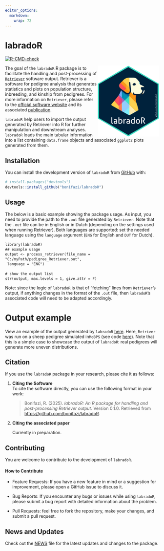 ```yaml
---
editor_options: 
  markdown: 
    wrap: 72
---
```


<!-- README.md is generated from README.Rmd. Please edit that file -->

# labradoR

<!-- badges: start -->

[![R-CMD-check](https://github.com/bonifazi/labradoR/actions/workflows/R-CMD-check.yaml/badge.svg)](https://github.com/bonifazi/labradoR/actions/workflows/R-CMD-check.yaml)

<!-- badges: end -->

<img src="man/figures/logo_labradoR.png" align="right" width="200"/>

The goal of the `labradoR` R package is to facilitate the handling and
post-processing of
[`Retriever`](https://genebankdata.cgn.wur.nl/software/software.html)
software output. Retriever is a software for pedigree analysis that
generates statistics and plots on population structure, inbreeding, and
kinship from pedigrees. For more information on `Retriever`, please
refer to the [official software
website](https://genebankdata.cgn.wur.nl/software/software.html) and its
associated [publication](https://www.mdpi.com/2076-2615/11/5/1332).

`labradoR` help users to import the output generated by Retriever into R
for further manipulation and downstream analyses. `labradoR` loads the
main tabular information into a list containing `data.frame` objects and
associated `ggplot2` plots generated from them.

## Installation

You can install the development version of `labradoR` from
[GitHub](https://github.com/) with:

``` r
# install.packages("devtools")
devtools::install_github("bonifazi/labradoR")
```

## Usage

The below is a basic example showing the package usage. As input, you
need to provide the path to the `.out` file generated by `Retriever`.
Note that the `.out` file can be in English or in Dutch (depending on
the settings used when running Retriever). Both languages are supported:
set the needed language using the `language` argument (`ENG` for English
and `DUT` for Dutch).

```         
library(labradoR)
## example usage
output <- process_retriever(file_name = "C:/myPath/pedigree_Retriever.out",
 language = "ENG")

# show the output list
str(output, max.levels = 1, give.attr = F)
```

Note: since the logic of `labradoR` is that of “fetching” lines from
`Retriever`’s output, if anything changes in the format of the `.out`
file, then `labradoR`’s associated code will need to be adapted
accordingly.

# Output example

View an example of the output generated by `labradoR` [here](dev/Create_report_sheep_example.html). Here,
`Retriver` was run on a sheep pedigree simulated in`MoBPS` (see code
[here](dev/Simulate_sheep_test_dataset.R)). Note that this is a simple
case to showcase the output of `labradoR`: real pedigrees will generate
more uneven distributions.

## Citation

If you use the `labradoR` package in your research, please cite it as
follows:

1.  **Citing the Software**\
    To cite the software directly, you can use the following format in
    your work:

    > Bonifazi, R. (2025). *labradoR: An R package for handling and
    > post-processing Retriever output.* Version 0.1.0. Retrieved from
    > <https://github.com/bonifazi/labradoR>.

2.  **Citing the associated paper**

    Currently in preparation.

## Contributing

You are welcome to contribute to the development of `labradoR`.

#### How to Contribute

-   Feature Requests: If you have a new feature in mind or a suggestion
    for improvement, please open a GitHub issue to discuss it.

-   Bug Reports: If you encounter any bugs or issues while using
    `labradoR`, please submit a bug report with detailed information
    about the problem.

-   Pull Requests: feel free to fork the repository, make your changes,
    and submit a pull request.

## News and Updates

Check out the [NEWS](NEWS.md) file for the latest updates and changes to
the package.
